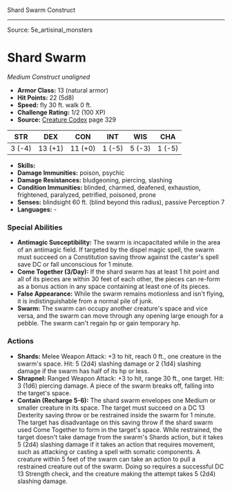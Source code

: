 <MonsterName/>Shard Swarm</MonsterName>
<CreatureType/>Construct</CreatureType>



---

Source: 5e_artisinal_monsters

# Shard Swarm

*Medium* *Construct* *unaligned*

- **Armor Class:** 13 (natural armor)
- **Hit Points:** 22 (5d8)
- **Speed:** fly 30 ft. walk 0 ft.
- **Challenge Rating:** 1/2 (100 XP)
- **Source:** [Creature Codex](https://koboldpress.com/kpstore/product/creature-codex-for-5th-edition-dnd) page 329

| STR | DEX | CON | INT | WIS | CHA |
| --- | --- | --- | --- | --- | --- |
| 3 (-4) | 13 (+1) | 11 (+0) | 1 (-5) | 5 (-3) | 1 (-5) |

- **Skills:** 
- **Damage Immunities:** poison, psychic
- **Damage Resistances:** bludgeoning, piercing, slashing
- **Condition Immunities:** blinded, charmed, deafened, exhaustion, frightened, paralyzed, petrified, poisoned, prone
- **Senses:** blindsight 60 ft. (blind beyond this radius), passive Perception 7
- **Languages:** -

### Special Abilities

- **Antimagic Susceptibility:** The swarm is incapacitated while in the area of an antimagic field. If targeted by the dispel magic spell, the swarm must succeed on a Constitution saving throw against the caster's spell save DC or fall unconscious for 1 minute.
- **Come Together (3/Day):** If the shard swarm has at least 1 hit point and all of its pieces are within 30 feet of each other, the pieces can re-form as a bonus action in any space containing at least one of its pieces.
- **False Appearance:** While the swarm remains motionless and isn't flying, it is indistinguishable from a normal pile of junk.
- **Swarm:** The swarm can occupy another creature's space and vice versa, and the swarm can move through any opening large enough for a pebble. The swarm can't regain hp or gain temporary hp.

### Actions

- **Shards:** Melee Weapon Attack: +3 to hit, reach 0 ft., one creature in the swarm's space. Hit: 5 (2d4) slashing damage or 2 (1d4) slashing damage if the swarm has half of its hp or less.
- **Shrapnel:** Ranged Weapon Attack: +3 to hit, range 30 ft., one target. Hit: 3 (1d6) piercing damage. A piece of the swarm breaks off, falling into the target's space.
- **Contain (Recharge 5-6):** The shard swarm envelopes one Medium or smaller creature in its space. The target must succeed on a DC 13 Dexterity saving throw or be restrained inside the swarm for 1 minute. The target has disadvantage on this saving throw if the shard swarm used Come Together to form in the target's space. While restrained, the target doesn't take damage from the swarm's Shards action, but it takes 5 (2d4) slashing damage if it takes an action that requires movement, such as attacking or casting a spell with somatic components. A creature within 5 feet of the swarm can take an action to pull a restrained creature out of the swarm. Doing so requires a successful DC 13 Strength check, and the creature making the attempt takes 5 (2d4) slashing damage.




